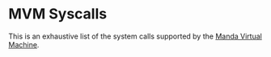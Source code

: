 # MVM Syscalls
This is an exhaustive list of the system calls supported by the
[Manda Virtual Machine](MACHINE.md).
